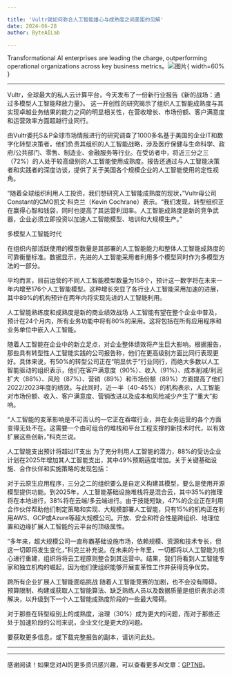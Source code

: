 ```yaml
---

title: 'Vultr就如何弥合人工智能雄心与成熟度之间差距的见解'
date: 2024-06-28
author: ByteAILab

---
```


Transformational AI enterprises are leading the charge, outperforming operational organizations across key business metrics。![图片](https://ai-techpark.com/wp-content/uploads/2024/06/Vultrs-960x540.jpg){ width=60% }

---
Vultr，全球最大的私人云计算平台，今天发布了一份新行业报告《新的战场：通过多模型人工智能释放力量》。 这一开创性的研究揭示了组织人工智能成熟度与其实现卓越业务结果的能力之间的明显相关性，在营收增长、市场份额、客户满意度和运营效率方面超越行业同行。

由Vultr委托S＆P全球市场情报进行的研究调查了1000多名基于美国的企业IT和数字化转型决策者，他们负责其组织的人工智能战略，涉及医疗保健与生命科学、政府/公共部门、零售、制造业、金融服务等行业。在受访者中，将近三分之三（72%）的人处于较高级别的人工智能使用成熟度。报告还通过与人工智能决策者和实践者的深度访谈，提供了关于美国各个规模企业的人工智能使用的定性视角。

“随着全球组织利用人工投资，我们想研究人工智能成熟度的现状，”Vultr母公司Constant的CMO凯文·科克兰（Kevin Cochrane）表示。“我们发现，转型组织正在赢得心智和钱袋，同时也提高了其运营利润率。人工智能成熟度是新的竞争武器，企业必须立即投资以加速人工智能模型、培训和大规模生产。”

多模型人工智能时代

在组织内部活跃使用的模型数量是其部署的人工智能能力和整体人工智能成熟度的可靠衡量标准。数据显示，先进的人工智能采用者利用多个模型同时作为多模型方法的一部分。

平均而言，目前运营的不同人工智能模型数量为158个，预计这一数字将在未来一年内增至176个人工智能模型。这种增长突显了各行业人工智能采用加速的进展，其中89%的机构预计在两年内将实现先进的人工智能利用。

人工智能熟练度和成熟度是新的商业绩效战场
人工智能有望在整个企业中普及，预计在24个月内，所有业务功能中将有80%的采用。这将包括在所有应用程序和业务单位中嵌入人工智能。

随着人工智能在企业中的新立足点，对企业整体绩效将产生巨大影响。根据报告，那些具有转型性人工智能实践的公司报告称，他们在更高级别方面比同行表现更好。具体来说，有50%的转型公司正在“明显优于”行业同行，而绝大多数以人工智能驱动的组织表示，他们在客户满意度（90%）、收入（91%）、成本削减/利润扩大（88%）、风险（87%）、营销（89%）和市场份额（89%）方面提高了他们2022/2023年度的绩效。与此同时，近一半（40-45%）的机构表示，人工智能对市场份额、收入、客户满意度、营销改进以及成本和风险减少产生了“重大”影响。

“人工智能的变革影响是不可否认的—它正在吞噬行业，并在业务运营的各个方面变得无处不在。这需要一个由可组合的堆栈和平台工程支撑的新技术时代，以有效扩展这些创新，”科克兰说。

人工智能支出预计将超过IT支出
为了充分利用人工智能的潜力，88%的受访企业计划在2025年增加其人工智能支出，其中49%预期适度增加。关于关键基础设施、合作伙伴和实施策略的发现包括：

对于云原生应用程序，三分之二的组织要么是自定义构建其模型，要么是使用开源模型提供功能。到2025年，人工智能基础设施堆栈将是混合云，其中35%的推理将在本地进行，38%将在云端/多云端进行。由于技能短缺，47%的企业正在利用合作伙伴帮助他们制定策略和实现、大规模部署人工智能，只有15%的机构正在利用AWS、GCP或Azure等超大规模公司。开放、安全和符合性是跨组织、地理位置和边缘扩展人工智能的云平台的顶级属性。

“多年来，超大规模公司一直称霸基础设施市场，依赖规模、资源和技术专长，但这一切即将发生变化，”科克兰补充说。在未来的十年里，一切都将以人工智能为核心进行重建，组织将将云工程原则整合到其运营中。结果，我们将看到人工智能专家和独立机构的崛起，因为他们使组织能够开展变革性工作并获得竞争优势。

跨所有企业扩展人工智能面临挑战
随着人工智能竞赛的加剧，也不会没有障碍。预算限制、构建或获取人工智能算法、缺乏熟练人员以及数据质量是组织表示必须解决，以升级到下一个人工智能成熟度阶段的一些最大障碍。

对于那些在转型级别上的成熟度，治理（30%）成为更大的问题，而对于那些还处于加速阶段的公司来说，企业文化是更大的问题。

要获取更多信息，或下载完整报告的副本，请访问此处。

---
---
感谢阅读！如果您对AI的更多资讯感兴趣，可以查看更多AI文章：[GPTNB](https://gptnb.com)。